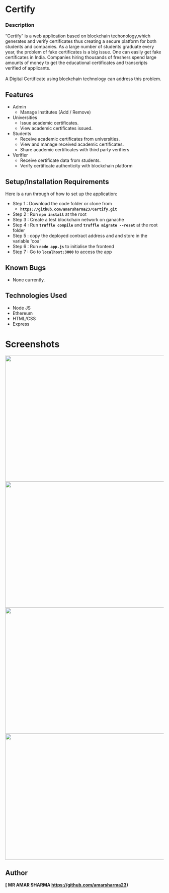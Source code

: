 # Certify
### Description


“Certify” is a web application based on blockchain techonology,which generates and verify certificates thus creating a secure platform for both students and companies. As a large number of students graduate every year, the problem of fake certificates is a big issue. One can easily get fake certificates in India. Companies hiring
thousands of freshers spend large amounts of money to get the educational certificates and transcripts verified of applicants. 
<br /><br />
A Digital Certificate using blockchain technology can address this problem. 


## Features
* Admin
  * Manage Institutes (Add / Remove)
* Universities
  * Issue academic certificates.
  * View academic certificates issued.
* Students
  * Receive academic certificates from universities.
  * View and manage received academic certificates.
  * Share academic certificates with third party verifiers
* Verifier
  * Receive certificate data from students.
  * Verify certificate authenticity with blockchain platform

## Setup/Installation Requirements
Here is a run through of how to set up the application:

* Step 1 : Download the code folder or clone from 
  * **`https://github.com/amarsharma23/Certify.git`** 
* Step 2 : Run  **`npm install`** at the root
* Step 3 : Create a test blockchain network on ganache
* Step 4 : Run  **`truffle compile`** and  **`truffle migrate --reset`** at the root folder
* Step 5 : copy the deployed contract address and and store in the variable 'coa'
* Step 6 : Run  **`node app.js`** to initialise the frontend
* Step 7 : Go to **`localhost:3000`** to access the app


## Known Bugs
* None currently.


## Technologies Used

- Node JS
- Ethereum
- HTML/CSS
- Express

# Screenshots

<img src="https://github.com/amarsharma23/Certify/blob/2f46b7640ecb35f50aedad38e6b1bb1e65710116/Screenshot/home1.jpg" alt=""  width="700" height="400" />
<img src="https://github.com/amarsharma23/Certify/blob/2f46b7640ecb35f50aedad38e6b1bb1e65710116/Screenshot/profile%20page.jpg" alt=""  width="700" height="400" />
<img src="https://github.com/amarsharma23/Certify/blob/2f46b7640ecb35f50aedad38e6b1bb1e65710116/Screenshot/certificate.jpg" alt=""  width="700" height="400" />
<img src="https://github.com/amarsharma23/Certify/blob/2f46b7640ecb35f50aedad38e6b1bb1e65710116/Screenshot/institute%20dashboard.jpg" alt=""  width="700" height="400" />

## Author
 **[ MR AMAR SHARMA https://github.com/amarsharma23)**
